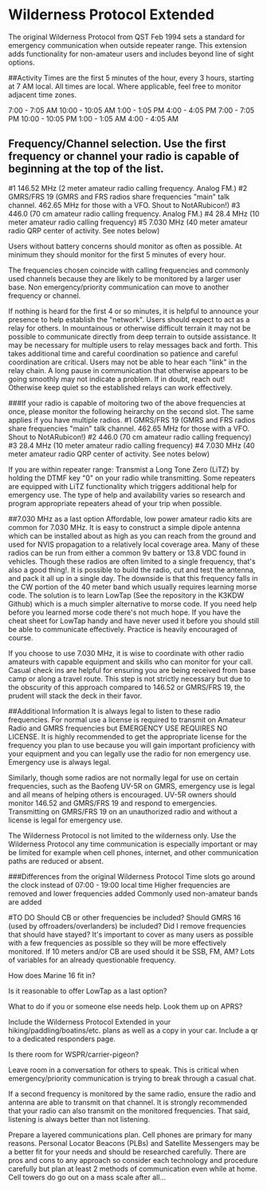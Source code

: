 # Wilderness Protocol Extended
The original Wilderness Protocol from QST Feb 1994 sets a standard for emergency communication when outside repeater range. This extension adds functionality for non-amateur users and includes beyond line of sight options.

##Activity Times are the first 5 minutes of the hour, every 3 hours, starting at 7 AM local.
All times are local. Where applicable, feel free to monitor adjacent time zones.

7:00   -  7:05 AM
10:00  -  10:05 AM
1:00   -  1:05 PM
4:00   -  4:05 PM
7:00   -  7:05 PM
10:00  -  10:05 PM
1:00   -  1:05 AM
4:00   -  4:05 AM

## Frequency/Channel selection. Use the first frequency or channel your radio is capable of beginning at the top of the list.
#1  146.52 MHz    (2 meter amateur radio calling frequency. Analog FM.)
#2  GMRS/FRS 19   (GMRS and FRS radios share frequencies "main" talk channel. 462.65 MHz for those with a VFO. Shout to NotARubicon!)
#3  446.0         (70 cm amateur radio calling frequency. Analog FM.)
#4  28.4 MHz      (10 meter amateur radio calling frequency)
#5  7.030 MHz     (40 meter amateur radio QRP center of activity. See notes below)

Users without battery concerns should monitor as often as possible. At minimum they should monitor for the first 5 minutes of every hour.

The frequencies chosen coincide with calling frequencies and commonly used channels because they are likely to be monitored by a larger user base.
Non emergency/priority communication can move to another frequency or channel.

If nothing is heard for the first 4 or so minutes, it is helpful to announce your presence to help establish the "network".
Users should expect to act as a relay for others. In mountainous or otherwise difficult terrain it may not be possible to communicate directly from deep terrain to outside assistance. It may be necessary for multiple users to relay messages back and forth. This takes additional time and careful coordination so patience and careful coordination are critical. Users may not be able to hear each "link" in the relay chain. A long pause in communication that otherwise appears to be going smoothly may not indicate a problem. If in doubt, reach out! Otherwise keep quiet so the established relays can work effectively.

###If your radio is capable of moitoring two of the above frequencies at once, please monitor the following heirarchy on the second slot. The same applies if you have multiple radios.
#1  GMRS/FRS 19   (GMRS and FRS radios share frequencies "main" talk channel. 462.65 MHz for those with a VFO. Shout to NotARubicon!)
#2  446.0         (70 cm amateur radio calling frequency)
#3  28.4 MHz      (10 meter amateur radio calling frequency)
#4  7.030 MHz     (40 meter amateur radio QRP center of activity. See notes below)

If you are within repeater range: Transmist a Long Tone Zero (LiTZ) by holding the DTMF key "0" on your radio while transmitting. Some repeaters are equipped with LiTZ functionality which triggers additional help for emergency use. The type of help and availability varies so research and program appropriate repeaters ahead of your trip when possible.


##7.030 MHz as a last option
Affordable, low power amateur radio kits are common for 7.030 MHz. It is easy to construct a simple dipole antenna which can be installed about as high as you can reach from the ground and used for NVIS propagation to a relatively local coverage area. Many of these radios can be run from either a common 9v battery or 13.8 VDC found in vehicles. Though these radios are often limited to a single frequency, that's also a good thing!. It is possible to build the radio, cut and test the antenna, and pack it all up in a single day. The downside is that this frequency falls in the CW portion of the 40 meter band which usually requires learning morse code. The solution is to learn LowTap (See the repository in the K3KDW Github) which is a much simpler alternative to morse code. If you need help before you learned morse code there's not much hope. If you have the cheat sheet for LowTap handy and have never used it before you should still be able to communicate effectively. Practice is heavily encouraged of course.

If you choose to use 7.030 MHz, it is wise to coordinate with other radio amateurs with capable equipment and skills who can monitor for your call. Casual check ins are helpful for ensuring you are being received from base camp or along a travel route. This step is not strictly necessary but due to the obscurity of this approach compared to 146.52 or GMRS/FRS 19, the prudent will stack the deck in their favor.

##Additional Information
It is always legal to listen to these radio frequencies. For normal use a license is required to transmit on Amateur Radio and GMRS frequencies but EMERGENCY USE REQUIRES NO LICENSE. It is highly recommended to get the appropriate license for the frequency you plan to use because you will gain important proficiency with your equipment and you can legally use the radio for non emergency use. Emergency use is always legal.

Similarly, though some radios are not normally legal for use on certain frequencies, such as the Baofeng UV-5R on GMRS, emergency use is legal and all means of helping others is encouraged. UV-5R owners should monitor 146.52 and GMRS/FRS 19 and respond to emergencies. Transmitting on GMRS/FRS 19 on an unauthorized radio and without a license is legal for emergency use.

The Wilderness Protocol is not limited to the wilderness only. Use the Wilderness Protocol any time communication is especially important or may be limited for example when cell phones, internet, and other communication paths are reduced or absent.

###Differences from the original Wilderness Protocol
Time slots go around the clock instead of 07:00 - 19:00 local time
Higher frequencies are removed and lower frequencies added
Commonly used non-amateur bands are added

#TO DO
Should CB or other frequencies be included? Should GMRS 16 (used by offroaders/overlanders) be included? Did I remove frequencies that should have stayed? It's important to cover as many users as possible with a few frequencies as possible so they will be more effectively monitored. If 10 meters and/or CB are used should it be SSB, FM, AM? Lots of variables for an already questionable frequency.

How does Marine 16 fit in?

Is it reasonable to offer LowTap as a last option?

What to do if you or someone else needs help.
  Look them up on APRS?
  
Include the Wilderness Protocol Extended in your hiking/paddling/boatins/etc. plans as well as a copy in your car. Include a qr to a dedicated responders page.

Is there room for WSPR/carrier-pigeon?

Leave room in a conversation for others to speak. This is critical when emergency/priority communication is trying to break through a casual chat.

If a second frequency is monitored by the same radio, ensure the radio and antenna are able to transmit on that channel. It is strongly recommended that your radio can also transmit on the monitored frequencies. That said, listening is always better than not listening.

Prepare a layered communications plan. Cell phones are primary for many reasons. Personal Locator Beacons (PLBs) and Satellite Messengers may be a better fit for your needs and should be researched carefully. There are pros and cons to any approach so consider each technology and procedure carefully but plan at least 2 methods of communication even while at home. Cell towers do go out on a mass scale after all...
